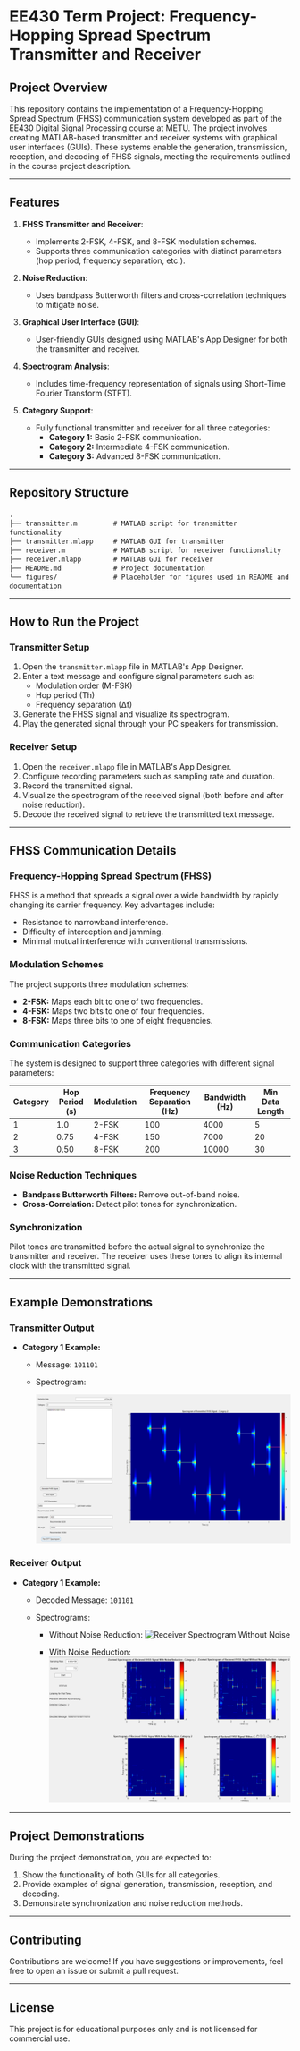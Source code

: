 # EE430 Term Project: Frequency-Hopping Spread Spectrum Transmitter and Receiver

## Project Overview
This repository contains the implementation of a Frequency-Hopping Spread Spectrum (FHSS) communication system developed as part of the EE430 Digital Signal Processing course at METU. The project involves creating MATLAB-based transmitter and receiver systems with graphical user interfaces (GUIs). These systems enable the generation, transmission, reception, and decoding of FHSS signals, meeting the requirements outlined in the course project description.

---

## Features
1. **FHSS Transmitter and Receiver**:
   - Implements 2-FSK, 4-FSK, and 8-FSK modulation schemes.
   - Supports three communication categories with distinct parameters (hop period, frequency separation, etc.).

2. **Noise Reduction**:
   - Uses bandpass Butterworth filters and cross-correlation techniques to mitigate noise.

3. **Graphical User Interface (GUI)**:
   - User-friendly GUIs designed using MATLAB's App Designer for both the transmitter and receiver.

4. **Spectrogram Analysis**:
   - Includes time-frequency representation of signals using Short-Time Fourier Transform (STFT).

5. **Category Support**:
   - Fully functional transmitter and receiver for all three categories:
     - **Category 1:** Basic 2-FSK communication.
     - **Category 2:** Intermediate 4-FSK communication.
     - **Category 3:** Advanced 8-FSK communication.

---

## Repository Structure
```plaintext
.
├── transmitter.m         # MATLAB script for transmitter functionality
├── transmitter.mlapp     # MATLAB GUI for transmitter
├── receiver.m            # MATLAB script for receiver functionality
├── receiver.mlapp        # MATLAB GUI for receiver
├── README.md             # Project documentation
└── figures/              # Placeholder for figures used in README and documentation
```

---

## How to Run the Project

### Transmitter Setup
1. Open the `transmitter.mlapp` file in MATLAB's App Designer.
2. Enter a text message and configure signal parameters such as:
   - Modulation order (M-FSK)
   - Hop period (Th)
   - Frequency separation (∆f)
3. Generate the FHSS signal and visualize its spectrogram.
4. Play the generated signal through your PC speakers for transmission.

### Receiver Setup
1. Open the `receiver.mlapp` file in MATLAB's App Designer.
2. Configure recording parameters such as sampling rate and duration.
3. Record the transmitted signal.
4. Visualize the spectrogram of the received signal (both before and after noise reduction).
5. Decode the received signal to retrieve the transmitted text message.

---

## FHSS Communication Details

### Frequency-Hopping Spread Spectrum (FHSS)
FHSS is a method that spreads a signal over a wide bandwidth by rapidly changing its carrier frequency. Key advantages include:
- Resistance to narrowband interference.
- Difficulty of interception and jamming.
- Minimal mutual interference with conventional transmissions.

### Modulation Schemes
The project supports three modulation schemes:
- **2-FSK:** Maps each bit to one of two frequencies.
- **4-FSK:** Maps two bits to one of four frequencies.
- **8-FSK:** Maps three bits to one of eight frequencies.

### Communication Categories
The system is designed to support three categories with different signal parameters:

| Category | Hop Period (s) | Modulation | Frequency Separation (Hz) | Bandwidth (Hz) | Min Data Length |
|----------|----------------|------------|----------------------------|----------------|-----------------|
| 1        | 1.0            | 2-FSK      | 100                        | 4000           | 5               |
| 2        | 0.75           | 4-FSK      | 150                        | 7000           | 20              |
| 3        | 0.50           | 8-FSK      | 200                        | 10000          | 30              |

### Noise Reduction Techniques
- **Bandpass Butterworth Filters:** Remove out-of-band noise.
- **Cross-Correlation:** Detect pilot tones for synchronization.

### Synchronization
Pilot tones are transmitted before the actual signal to synchronize the transmitter and receiver. The receiver uses these tones to align its internal clock with the transmitted signal.

---

## Example Demonstrations

### Transmitter Output
- **Category 1 Example:**
  - Message: `101101`
  - Spectrogram:

    ![Transmitter Spectrogram](figures/transmitter_spectrogram.png)

### Receiver Output
- **Category 1 Example:**
  - Decoded Message: `101101`
  - Spectrograms:

    - Without Noise Reduction:
      ![Receiver Spectrogram Without Noise](figures/receiver_spectrogram_no_noise.png)
    
    - With Noise Reduction:
      ![Receiver Spectrogram With Noise](figures/receiver_spectrogram_with_noise.png)

---

## Project Demonstrations
During the project demonstration, you are expected to:
1. Show the functionality of both GUIs for all categories.
2. Provide examples of signal generation, transmission, reception, and decoding.
3. Demonstrate synchronization and noise reduction methods.

---

## Contributing
Contributions are welcome! If you have suggestions or improvements, feel free to open an issue or submit a pull request.

---

## License
This project is for educational purposes only and is not licensed for commercial use.

